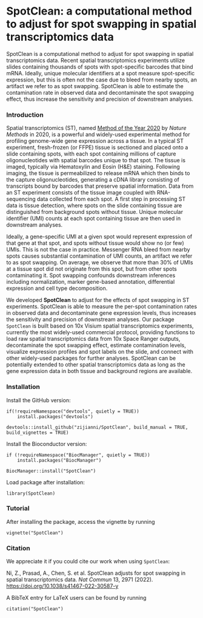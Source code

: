 # SpotClean: a computational method to adjust for spot swapping in spatial transcriptomics data

SpotClean is a computational method to adjust for spot swapping in spatial transcriptomics data. Recent spatial transcriptomics experiments utilize slides containing thousands of spots with spot-specific barcodes that bind mRNA. Ideally, unique molecular identifiers at a spot measure spot-specific expression, but this is often not the case due to bleed from nearby spots, an artifact we refer to as spot swapping. SpotClean is able to estimate the contamination rate in observed data and decontaminate the spot swapping effect, thus increase the sensitivity and precision of downstream analyses.

### Introduction

Spatial transcriptomics (ST), named [Method of the Year 2020](https://www.nature.com/articles/s41592-020-01033-y) by *Nature Methods* in 2020, is a powerful and widely-used experimental method for profiling genome-wide gene expression across a tissue. In a typical ST experiment, fresh-frozen (or FFPE) tissue is sectioned and placed onto a slide containing spots, with each spot containing millions of capture oligonucleotides with spatial barcodes unique to that spot. The tissue is imaged, typically via Hematoxylin and Eosin (H&E) staining. Following imaging, the tissue is permeabilized to release mRNA which then binds to the capture oligonucleotides, generating a cDNA library consisting of transcripts bound by barcodes that preserve spatial information. Data from an ST experiment consists of the tissue image coupled with RNA-sequencing data collected from each spot. A first step in processing ST data is tissue detection, where spots on the slide containing tissue are distinguished from background spots without tissue. Unique molecular identifier (UMI) counts at each spot containing tissue are then used in downstream analyses.

Ideally, a gene-specific UMI at a given spot would represent expression of that gene at that spot, and spots without tissue would show no (or few) UMIs. This is not the case in practice. Messenger RNA bleed from nearby spots causes substantial contamination of UMI counts, an artifact we refer to as spot swapping. On average, we observe that more than 30% of UMIs at a tissue spot did not originate from this spot, but from other spots contaminating it. Spot swapping confounds downstream inferences including normalization, marker gene-based annotation, differential expression and cell type decomposition.

We developed **SpotClean** to adjust for the effects of spot swapping in ST experiments. SpotClean is able to measure the per-spot contamination rates in observed data and decontaminate gene expression levels, thus increases the sensitivity and precision of downstream analyses. Our package `SpotClean` is built based on 10x Visium spatial transcriptomics experiments, currently the most widely-used commercial protocol, providing functions to load raw spatial transcriptomics data from 10x Space Ranger outputs, decontaminate the spot swapping effect, estimate contamination levels, visualize expression profiles and spot labels on the slide, and connect with other widely-used packages for further analyses. SpotClean can be potentially extended to other spatial transcriptomics data as long as the gene expression data in both tissue and background regions are available.


### Installation

Install the GitHub version:

```{r}
if(!requireNamespace("devtools", quietly = TRUE))
    install.packages("devtools")

devtools::install_github("zijianni/SpotClean", build_manual = TRUE, build_vignettes = TRUE)

```

Install the Bioconductor version:

```{r}
if (!requireNamespace("BiocManager", quietly = TRUE))
    install.packages("BiocManager")

BiocManager::install("SpotClean")

```

Load package after installation:

```{r}
library(SpotClean)
```

### Tutorial

After installing the package, access the vignette by running

```{r}
vignette("SpotClean")
```

### Citation

We appreciate it if you could cite our work when using `SpotClean`:

Ni, Z., Prasad, A., Chen, S. et al. SpotClean adjusts for spot swapping in spatial transcriptomics data. *Nat Commun* 13, 2971 (2022). https://doi.org/10.1038/s41467-022-30587-y

A BibTeX entry for LaTeX users can be found by running 

```{r}
citation("SpotClean")
```
